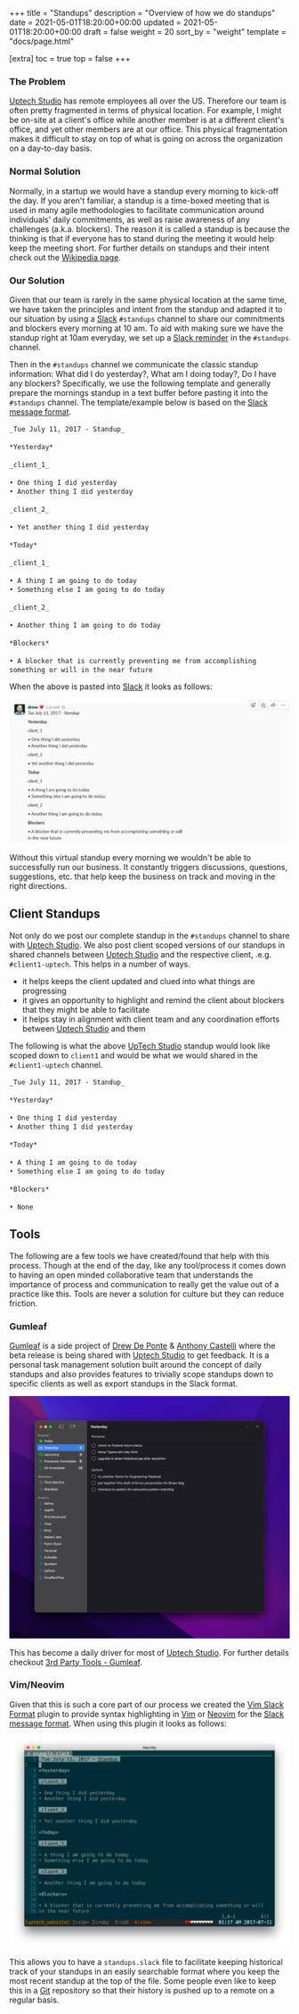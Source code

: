 +++
title = "Standups"
description = "Overview of how we do standups"
date = 2021-05-01T18:20:00+00:00
updated = 2021-05-01T18:20:00+00:00
draft = false
weight = 20
sort_by = "weight"
template = "docs/page.html"

[extra]
toc = true
top = false
+++

### The Problem

[Uptech Studio][] has remote employees all over the US. Therefore our team is often pretty fragmented in terms of physical location. For example, I might be on-site at a client's office while another member is at a different client's office, and yet other members are at our office. This physical fragmentation makes it difficult to stay on top of what is going on across the organization on a day-to-day basis.

### Normal Solution

Normally, in a startup we would have a standup every morning to kick-off the day. If you aren't familiar, a standup is a time-boxed meeting that is used in many agile methodologies to facilitate communication around individuals' daily commitments, as well as raise awareness of any challenges (a.k.a.  blockers). The reason it is called a standup is because the thinking is that if everyone has to stand during the meeting it would help keep the meeting short. For further details on standups and their intent check out the [Wikipedia page][stand-ups].

### Our Solution

Given that our team is rarely in the same physical location at the same time, we have taken the principles and intent from the standup and adapted it to our situation by using a [Slack][] `#standups` channel to share our commitments and blockers every morning at 10 am. To aid with making sure we have the standup right at 10am everyday, we set up a [Slack reminder][] in the `#standups` channel. 

Then in the `#standups` channel we communicate the classic standup information: What did I do yesterday?, What am I doing today?, Do I have any blockers? Specifically, we use the following template and generally prepare the mornings standup in a text buffer before pasting it into the `#standups` channel. The template/example below is based on the [Slack message format][].

```
_Tue July 11, 2017 - Standup_

*Yesterday*

_client_1_

• One thing I did yesterday
• Another thing I did yesterday

_client_2_

• Yet another thing I did yesterday

*Today*

_client_1_

• A thing I am going to do today
• Something else I am going to do today

_client_2_

• Another thing I am going to do today

*Blockers*

• A blocker that is currently preventing me from accomplishing something or will in the near future
```

When the above is pasted into [Slack][] it looks as follows:

![](slack-screenshot.png)

Without this virtual standup every morning we wouldn't be able to successfully run our business. It constantly triggers discussions, questions, suggestions, etc. that help keep the business on track and moving in the right directions.

## Client Standups

Not only do we post our complete standup in the `#standups` channel to share with [Uptech Studio][]. We also post client scoped versions of our standups in shared channels between [Uptech Studio][] and the respective client, .e.g. `#client1-uptech`. This helps in a number of ways.

* it helps keeps the client updated and clued into what things are progressing
* it gives an opportunity to highlight and remind the client about blockers that they might be able to facilitate
* it helps stay in alignment with client team and any coordination efforts between [Uptech Studio][] and them

The following is what the above [UpTech Studio][] standup would look like scoped down to `client1` and would be what we would shared in the `#client1-uptech` channel.

```
_Tue July 11, 2017 - Standup_

*Yesterday*

• One thing I did yesterday
• Another thing I did yesterday

*Today*

• A thing I am going to do today
• Something else I am going to do today

*Blockers*

• None
```

## Tools

The following are a few tools we have created/found that help with this process. Though at the end of the day, like any tool/process it comes down to having an open minded collaborative team that understands the importance of process and communication to really get the value out of a practice like this. Tools are never a solution for culture but they can reduce friction.

### Gumleaf

[Gumleaf][] is a side project of [Drew De Ponte][] & [Anthony Castelli][] where the beta release is being shared with [Uptech Studio][] to get feedback. It is a personal task management solution built around the concept of daily standups and also provides features to trivially scope standups down to specific clients as well as export standups in the Slack format.

![](gumleaf-screenshot.png)

This has become a daily driver for most of [Uptech Studio][]. For further details checkout [3rd Party Tools - Gumleaf][Gumleaf].

### Vim/Neovim

Given that this is such a core part of our process we created the [Vim Slack Format][] plugin to provide syntax highlighting in [Vim][] or [Neovim][] for the [Slack message format][]. When using this plugin it looks as follows:

![](vim-slack-format-screenshot.png)

This allows you to have a `standups.slack` file to facilitate keeping historical track of your standups in an easily searchable format where you keep the most recent standup at the top of the file. Some people even like to keep this in a [Git][] repository so that their history is pushed up to a remote on a regular basis.

[stand-ups]: https://en.m.wikipedia.org/wiki/Stand-up_meeting
[Slack reminder]: https://get.slack.help/hc/en-us/articles/208423427-Set-a-reminder
[Slack]: https://slack.com
[Slack message format]: https://get.slack.help/hc/en-us/articles/202288908-Format-your-messages
[Vim]: http://www.vim.org
[Vim Slack Format]: http://github.com/uptech/vim-slack-format
[Gumleaf]: /docs/tools/3rd-party-tools/#gumleaf
[Neovim]: https://neovim.io
[Uptech Studio]: https://uptechstudio.com
[Drew De Ponte]: https://drewdeponte.com
[Anthony Castelli]: http://anthonycastelli.me
[Git]: https://git-scm.com
